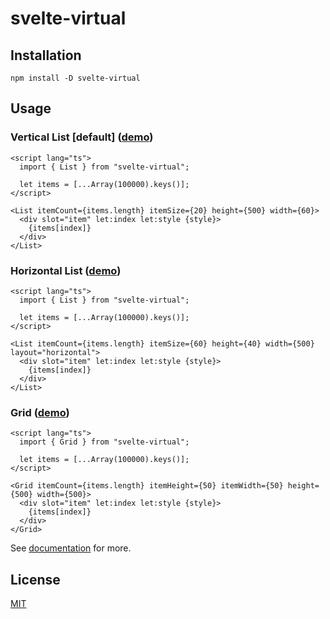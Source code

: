 # svelte-virtual

## Installation

```
npm install -D svelte-virtual
```

## Usage

### Vertical List [default] ([demo](https://svelte.dev/repl/70b159e914024f869180c28b8e7eb92d?version=3.49.0))

```svelte
<script lang="ts">
  import { List } from "svelte-virtual";

  let items = [...Array(100000).keys()];
</script>

<List itemCount={items.length} itemSize={20} height={500} width={60}>
  <div slot="item" let:index let:style {style}>
    {items[index]}
  </div>
</List>
```

### Horizontal List ([demo](https://svelte.dev/repl/160a5bf2e2a8484c8ffd03b219f5eb27?version=3.49.0))

```svelte
<script lang="ts">
  import { List } from "svelte-virtual";

  let items = [...Array(100000).keys()];
</script>

<List itemCount={items.length} itemSize={60} height={40} width={500} layout="horizontal">
  <div slot="item" let:index let:style {style}>
    {items[index]}
  </div>
</List>
```

### Grid ([demo](https://svelte.dev/repl/8e2b877da06c4532ae50482236abbcac?version=3.49.0))

```svelte
<script lang="ts">
  import { Grid } from "svelte-virtual";

  let items = [...Array(100000).keys()];
</script>

<Grid itemCount={items.length} itemHeight={50} itemWidth={50} height={500} width={500}>
  <div slot="item" let:index let:style {style}>
    {items[index]}
  </div>
</Grid>
```

See [documentation](https://svelte-virtual.pages.dev "Svelte Virtual documentation") for more.

## License

[MIT](./LICENSE)
